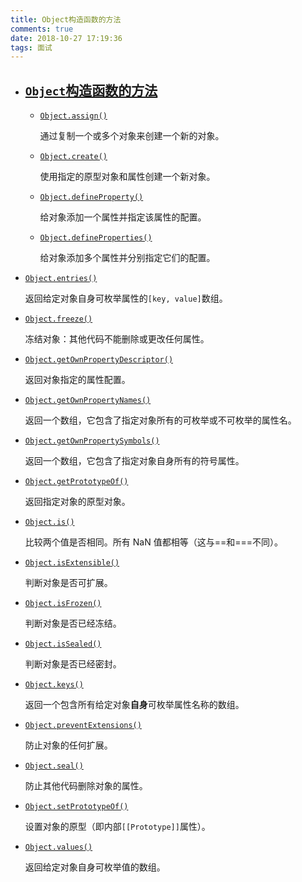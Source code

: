 ```yaml
---
title: Object构造函数的方法
comments: true
date: 2018-10-27 17:19:36
tags: 面试
---
```



- ## [`Object`构造函数的方法](https://developer.mozilla.org/zh-CN/docs/Web/JavaScript/Reference/Global_Objects/Object#Methods)

  - [`Object.assign()`](https://developer.mozilla.org/zh-CN/docs/Web/JavaScript/Reference/Global_Objects/Object/assign)

    通过复制一个或多个对象来创建一个新的对象。

  - [`Object.create()`](https://developer.mozilla.org/zh-CN/docs/Web/JavaScript/Reference/Global_Objects/Object/create)

    使用指定的原型对象和属性创建一个新对象。

  - [`Object.defineProperty()`](https://developer.mozilla.org/zh-CN/docs/Web/JavaScript/Reference/Global_Objects/Object/defineProperty)

    给对象添加一个属性并指定该属性的配置。

  - [`Object.defineProperties()`](https://developer.mozilla.org/zh-CN/docs/Web/JavaScript/Reference/Global_Objects/Object/defineProperties)

    给对象添加多个属性并分别指定它们的配置。
<!-- more -->
  - [`Object.entries()`](https://developer.mozilla.org/zh-CN/docs/Web/JavaScript/Reference/Global_Objects/Object/entries)

    返回给定对象自身可枚举属性的`[key, value]`数组。

  - [`Object.freeze()`](https://developer.mozilla.org/zh-CN/docs/Web/JavaScript/Reference/Global_Objects/Object/freeze)

    冻结对象：其他代码不能删除或更改任何属性。

  - [`Object.getOwnPropertyDescriptor()`](https://developer.mozilla.org/zh-CN/docs/Web/JavaScript/Reference/Global_Objects/Object/getOwnPropertyDescriptor)

    返回对象指定的属性配置。

  - [`Object.getOwnPropertyNames()`](https://developer.mozilla.org/zh-CN/docs/Web/JavaScript/Reference/Global_Objects/Object/getOwnPropertyNames)

    返回一个数组，它包含了指定对象所有的可枚举或不可枚举的属性名。

  - [`Object.getOwnPropertySymbols()`](https://developer.mozilla.org/zh-CN/docs/Web/JavaScript/Reference/Global_Objects/Object/getOwnPropertySymbols)

    返回一个数组，它包含了指定对象自身所有的符号属性。

  - [`Object.getPrototypeOf()`](https://developer.mozilla.org/zh-CN/docs/Web/JavaScript/Reference/Global_Objects/Object/getPrototypeOf)

    返回指定对象的原型对象。

  - [`Object.is()`](https://developer.mozilla.org/zh-CN/docs/Web/JavaScript/Reference/Global_Objects/Object/is)

    比较两个值是否相同。所有 NaN 值都相等（这与==和===不同）。

  - [`Object.isExtensible()`](https://developer.mozilla.org/zh-CN/docs/Web/JavaScript/Reference/Global_Objects/Object/isExtensible)

    判断对象是否可扩展。

  - [`Object.isFrozen()`](https://developer.mozilla.org/zh-CN/docs/Web/JavaScript/Reference/Global_Objects/Object/isFrozen)

    判断对象是否已经冻结。

  - [`Object.isSealed()`](https://developer.mozilla.org/zh-CN/docs/Web/JavaScript/Reference/Global_Objects/Object/isSealed)

    判断对象是否已经密封。

  - [`Object.keys()`](https://developer.mozilla.org/zh-CN/docs/Web/JavaScript/Reference/Global_Objects/Object/keys)

    返回一个包含所有给定对象**自身**可枚举属性名称的数组。

  - [`Object.preventExtensions()`](https://developer.mozilla.org/zh-CN/docs/Web/JavaScript/Reference/Global_Objects/Object/preventExtensions)

    防止对象的任何扩展。

  - [`Object.seal()`](https://developer.mozilla.org/zh-CN/docs/Web/JavaScript/Reference/Global_Objects/Object/seal)

    防止其他代码删除对象的属性。

  - [`Object.setPrototypeOf()`](https://developer.mozilla.org/zh-CN/docs/Web/JavaScript/Reference/Global_Objects/Object/setPrototypeOf)

    设置对象的原型（即内部`[[Prototype]]`属性）。

  - [`Object.values()`](https://developer.mozilla.org/zh-CN/docs/Web/JavaScript/Reference/Global_Objects/Object/values)

    返回给定对象自身可枚举值的数组。